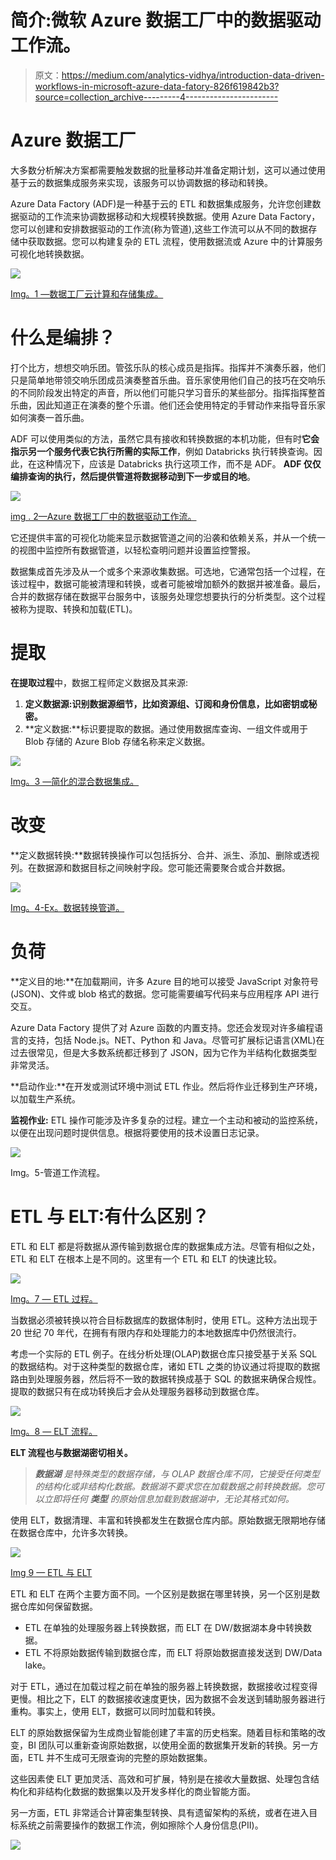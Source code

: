 # 简介:微软 Azure 数据工厂中的数据驱动工作流。

> 原文：<https://medium.com/analytics-vidhya/introduction-data-driven-workflows-in-microsoft-azure-data-fatory-826f619842b3?source=collection_archive---------4----------------------->

# Azure 数据工厂

大多数分析解决方案都需要触发数据的批量移动并准备定期计划，这可以通过使用基于云的数据集成服务来实现，该服务可以协调数据的移动和转换。

Azure Data Factory (ADF)是一种基于云的 ETL 和数据集成服务，允许您创建数据驱动的工作流来协调数据移动和大规模转换数据。使用 Azure Data Factory，您可以创建和安排数据驱动的工作流(称为管道),这些工作流可以从不同的数据存储中获取数据。您可以构建复杂的 ETL 流程，使用数据流或 Azure 中的计算服务可视化地转换数据。

![](img/62b85e176b4e5586bf4c1e4c569a8daa.png)

[Img。1 —数据工厂云计算和存储集成。](https://www.bluegranite.com/hubfs/adfflow.png)

# 什么是编排？

打个比方，想想交响乐团。管弦乐队的核心成员是指挥。指挥并不演奏乐器，他们只是简单地带领交响乐团成员演奏整首乐曲。音乐家使用他们自己的技巧在交响乐的不同阶段发出特定的声音，所以他们可能只学习音乐的某些部分。指挥指挥整首乐曲，因此知道正在演奏的整个乐谱。他们还会使用特定的手臂动作来指导音乐家如何演奏一首乐曲。

ADF 可以使用类似的方法，虽然它具有接收和转换数据的本机功能，但有时**它会指示另一个服务代表它执行所需的实际工作**，例如 Databricks 执行转换查询。因此，在这种情况下，应该是 Databricks 执行这项工作，而不是 ADF。 **ADF 仅仅编排查询的执行，然后提供管道将数据移动到下一步或目的地**。

![](img/7d43770cd4cb278b770f8a605a360e97.png)

[img . 2—Azure 数据工厂中的数据驱动工作流。](https://docs.microsoft.com/pt-br/learn/modules/data-integration-azure-data-factory/4-explain-process)

它还提供丰富的可视化功能来显示数据管道之间的沿袭和依赖关系，并从一个统一的视图中监控所有数据管道，以轻松查明问题并设置监控警报。

数据集成首先涉及从一个或多个来源收集数据。可选地，它通常包括一个过程，在该过程中，数据可能被清理和转换，或者可能被增加额外的数据并被准备。最后，合并的数据存储在数据平台服务中，该服务处理您想要执行的分析类型。这个过程被称为提取、转换和加载(ETL)。

# 提取

**在提取过程**中，数据工程师定义数据及其来源:

1.  **定义数据源:**识别数据源细节，比如资源组、订阅和身份信息，比如密钥或秘密**。**
2.  **定义数据:**标识要提取的数据。通过使用数据库查询、一组文件或用于 Blob 存储的 Azure Blob 存储名称来定义数据。

![](img/25264a0df0b52e8ed0d9c4488fe9c812.png)

[Img。3 —简化的混合数据集成。](https://azure.microsoft.com/en-us/services/data-factory/#interactive-demos)

# 改变

**定义数据转换:**数据转换操作可以包括拆分、合并、派生、添加、删除或透视列。在数据源和数据目标之间映射字段。您可能还需要聚合或合并数据。

![](img/72871d82b89fd7c18d011e3dfbe60e9b.png)

[Img。4-Ex。数据转换管道。](https://www.element61.be/sites/default/files/competence/Azure%20Factory)

# 负荷

**定义目的地:**在加载期间，许多 Azure 目的地可以接受 JavaScript 对象符号(JSON)、文件或 blob 格式的数据。您可能需要编写代码来与应用程序 API 进行交互。

Azure Data Factory 提供了对 Azure 函数的内置支持。您还会发现对许多编程语言的支持，包括 Node.js。NET、Python 和 Java。尽管可扩展标记语言(XML)在过去很常见，但是大多数系统都迁移到了 JSON，因为它作为半结构化数据类型非常灵活。

**启动作业:**在开发或测试环境中测试 ETL 作业。然后将作业迁移到生产环境，以加载生产系统。

**监视作业:** ETL 操作可能涉及许多复杂的过程。建立一个主动和被动的监控系统，以便在出现问题时提供信息。根据将要使用的技术设置日志记录。

![](img/d87c0bc7ab6b9181ebdf4cd4f1885ca5.png)

Img。5-管道工作流程。

# ETL 与 ELT:有什么区别？

ETL 和 ELT 都是将数据从源传输到数据仓库的数据集成方法。尽管有相似之处，ETL 和 ELT 在根本上是不同的。这里有一个 ETL 和 ELT 的快速比较。

![](img/6b8780b03b5a79748c1feda5f65a2b71.png)

[Img。7 — ETL 过程。](https://rivery.io/etl-vs-elt-whats-the-difference/)

当数据必须被转换以符合目标数据库的数据体制时，使用 ETL。这种方法出现于 20 世纪 70 年代，在拥有有限内存和处理能力的本地数据库中仍然很流行。

考虑一个实际的 ETL 例子。在线分析处理(OLAP)数据仓库只接受基于关系 SQL 的数据结构。对于这种类型的数据仓库，诸如 ETL 之类的协议通过将提取的数据路由到处理服务器，然后将不一致的数据转换成基于 SQL 的数据来确保合规性。提取的数据只有在成功转换后才会从处理服务器移动到数据仓库。

![](img/3b9b06b3c45e7cb71f8066e08469b685.png)

[Img。8 — ELT 流程。](https://rivery.io/etl-vs-elt-whats-the-difference/)

**ELT 流程也与数据湖密切相关。**

> ***数据湖*** *是特殊类型的数据存储，与 OLAP 数据仓库不同，它接受任何类型的结构化或非结构化数据。数据湖不要求您在加载数据之前转换数据。您可以立即将任何* ***类型*** *的原始信息加载到数据湖中，无论其格式如何。*

使用 ELT，数据清理、丰富和转换都发生在数据仓库内部。原始数据无限期地存储在数据仓库中，允许多次转换。

![](img/df4c1607a283185bf81f07e946d0e60b.png)

[Img 9 — ETL 与 ELT](https://rivery.io/wp-content/uploads/2020/01/etlvselt.png)

ETL 和 ELT 在两个主要方面不同。一个区别是数据在哪里转换，另一个区别是数据仓库如何保留数据。

*   ETL 在单独的处理服务器上转换数据，而 ELT 在 DW/数据湖本身中转换数据。
*   ETL 不将原始数据传输到数据仓库，而 ELT 将原始数据直接发送到 DW/Data lake。

对于 ETL，通过在加载过程之前在单独的服务器上转换数据，数据接收过程变得更慢。相比之下，ELT 的数据接收速度更快，因为数据不会发送到辅助服务器进行重构。事实上，使用 ELT，数据可以同时加载和转换。

ELT 的原始数据保留为生成商业智能创建了丰富的历史档案。随着目标和策略的改变，BI 团队可以重新查询原始数据，以使用全面的数据集开发新的转换。另一方面，ETL 并不生成可无限查询的完整的原始数据集。

这些因素使 ELT 更加灵活、高效和可扩展，特别是在接收大量数据、处理包含结构化和非结构化数据的数据集以及开发多样化的商业智能方面。

另一方面，ETL 非常适合计算密集型转换、具有遗留架构的系统，或者在进入目标系统之前需要操作的数据工作流，例如擦除个人身份信息(PII)。

![](img/0debf598594ed6ff19fd13351ab63e36.png)